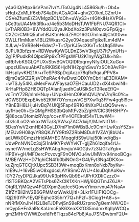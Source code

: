 y4aGlQ/Htpx6sVPan7IvrYJTo0Jg4NL4586Su/h+Ob4=
sHqfxZxMLff6xb7S4aD/sAGsAGl4+qhv2C0knLCZnrU=
CSVeZfumE/Z3VMgzBC1/dOh+uWyS3+r4GhkIHsKVPGI=
sCe3tuUA4Mh3Rk+x/4e5b3MoDHsTJWfFbFNU74QR1CI=
LvTrARi0B3+8WYddQU2yaJKbdXo2z3PuN0qvxGFpGjg=
CXZOrCMhQ5uhvhBJKtmHcdZFAO16GO7mlm4ljCh0t0w=
0WLLf1mMunN1BLi2WkasrG2ye094qaeoFgike1Lm4dM=
XJLw/+5VRBeN+6dwt7+T+t7prKJ5vcXKvT+fcUtq5Ww=
6JPUlt3bfzsm+RDWewKyWGLDnZ3wV3kgU37It7ynUHs=
2g1P/PudkR4QlpsSPp9xTtPFgsWFU2K1ny/WgZUk+h8=
eiRb1vbKSGLQYUXvSbvBQVOQIDRoqrnyNfyiOULXuGo=
upqzUEwuuAbATo/RKBS6HjdN1H2pghSwuYzSOh3AvF8=
IkHsplyvKH21Ar+rTeSP6SpDcjAczc78qRx9qauPPV8=
djjmOaSKZ2RjsVOhsRAc44wDwzlQDXYnCbrHaE3DXAM=
+wTSJy54KLxMexFwuVFaysaO7EHCauUD2+dX4xbwiNI=
XrHaPHp8ZH6OQTp1AIan1juedhCaUSlkScT3ReeEf/Q=
vdTmY72B/nImHNuy+UNpx6HmC0KehQVU/mA7n/Rc0Yc=
dOWSD9ExpEAvb52KW7OYcmzwVGEPXwTq3FFw4gq5l9c=
Y8nEBH8LHjuHvBq74UKjj5Fap49R1G4NXxPUsQQ5w+w=
uyfHoe0h+ExQMgPHSS3bQoMtFv2bZ/gHVCIC39H8HPY=
5j88ocs/3fomizRVcp/cc+n/Fv4OFElrol54vTLtwW4=
c0zlclLoO2mkaxtWTa/3/SWsqZAC7dxijY/MJvNitTM=
5DesYwV2xmHE43GyLD7mP1m0WBsBJc9CmHLwKssY5Zs=
jMEUv9H0iIqvYR8QKJYY9Rt9Z2RbM8Duh1VZAYj8bU4=
adUWk0CmzzHridAM+EDlMoqgfdS9yUiuj50kIvd/gBs=
UdwPnNVNDz3xj5I1nMKYPxWYvKT+gIjZh61zqifa4rU=
oyne/W7meLgSsHWKAbgAevjiuV4GGjtv7z3lJGTaYgk=
HPBV+gH/MFOercPcvxvgF9nONVOu4wUMWtv94nooBCg=
M/BErWzH+D71ghiCN4fb0biNOnG+G4l/Fyt3Ng4DKXo=
kuZjrqGTCCjtXUpc5SB3f3Wr+moqBxKmn8xNxb7byKw=
h1E9vJ+16vB5iwO8xgdcsLAY9SmOW/U+4IsuDqhAoKw=
lCY27cyDPi2Jka99UvR3pHKvQb9E+fJPrKXDIiCzzz0=
r1STGBKQcA2VETsPbs6ZkCIK1XKr/HWj/6QGTmJZ6JA=
OtgRLYjMQzw4FQDXpm2aqfce5QowxYimxrvnu47rNaA=
Z1fZYBii2hV2B6GPMMxnWwkUjItI+3Lkr1FUIF1QOCg=
IQj293YPv1EyQFEqhc0S5hrY7Q+hPzf+SCiog1+A8+s=
nNRfMXnJh4H2LBeTJDFwjSnS9eRU2rpno7gQemNW/QE=
mQyp5+Fn3aIRcKaUmcEhK6XeaXXfO35mdmxKqIIpWCQ=
gmZMHrOWWiZoxfdFr6Tlqzs84cPb8jAuJ7SNDwbmF2U=
